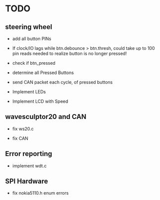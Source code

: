 TODO
====

steering wheel
----

* add all button PINs

* If clock/IO lags while btn.debounce > btn.thresh, could take up to 100 pin reads needed to realize button is no longer pressed!

* check if btn_pressed

* determine all Pressed Buttons

* send CAN packet each cycle, of pressed buttons

* Implement LEDs

* Implement LCD with Speed

wavesculptor20 and CAN
----

* fix ws20.c

* fix CAN

Error reporting
----

* implement wdt.c

SPI Hardware
----

* fix nokia5110.h enum errors
